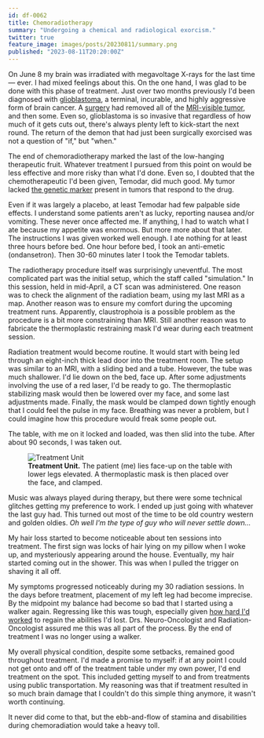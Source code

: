 ```yaml
---
id: df-0062
title: Chemoradiotherapy
summary: "Undergoing a chemical and radiological exorcism."
twitter: true
feature_image: images/posts/20230811/summary.png
published: "2023-08-11T20:20:00Z"
---
```


On June 8 my brain was irradiated with megavoltage X-rays for the last time &mdash; ever. I had mixed feelings about this. On the one hand, I was glad to be done with this phase of treatment. Just over two months previously I'd been diagnosed with [glioblastoma](/articles/2023/06/06/the-g-word/), a terminal, incurable, and highly aggressive form of brain cancer. A [surgery](/articles/2023/06/02/reflections-on-my-brain-surgery/) had removed all of the [MRI-visible tumor](/articles/2023/05/27/the-scary-stuff/), and then some. Even so, glioblastoma is so invasive that regardless of how much of it gets cuts out, there's always plenty left to kick-start the next round. The return of the demon that had just been surgically exorcised was not a question of "if," but "when."

The end of chemoradiotherapy marked the last of the low-hanging therapeutic fruit. Whatever treatment I pursued from this point on would be less effective and more risky than what I'd done. Even so, I doubted that the chemotherapeutic I'd been given, Temodar, did much good. My tumor lacked [the genetic marker](/articles/2023/08/06/temodar-mgmt-methylation-and-the-endless-loop-of-bad-glioblastoma-treatments/) present in tumors that respond to the drug.

Even if it was largely a placebo, at least Temodar had few palpable side effects. I understand some patients aren't as lucky, reporting nausea and/or vomiting. These never once affected me. If anything, I had to watch what I ate because my appetite was enormous. But more more about that later. The instructions I was given worked well enough. I ate nothing for at least three hours before bed. One hour before bed, I took an anti-emetic (ondansetron). Then 30-60 minutes later I took the Temodar tablets.

The radiotherapy procedure itself was surprisingly uneventful. The most complicated part was the initial setup, which the staff called "simulation." In this session, held in mid-April, a CT scan was administered. One reason was to check the alignment of the radiation beam, using my last MRI as a map. Another reason was to ensure my comfort during the upcoming treatment runs. Apparently, claustrophoia is a possible problem as the procedure is a bit more constraining than MRI. Still another reason was to fabricate the thermoplastic restraining mask I'd wear during each treatment session.

Radiation treatment would become routine. It would start with being led through an eight-inch thick lead door into the treatment room. The setup was similar to an MRI, with a sliding bed and a tube. However, the tube was much shallower. I'd lie down on the bed, face up. After some adjustments involving the use of a red laser, I'd be ready to go. The thermoplastic stabilizing mask would then be lowered over my face, and some last adjustments made. Finally, the mask would be clamped down tightly enough that I could feel the pulse in my face. Breathing was never a problem, but I could imagine how this procedure would freak some people out.

The table, with me on it locked and loaded, was then slid into the tube. After about 90 seconds, I was taken out.

<figure>
  <img alt="Treatment Unit" src="/images/posts/20230811/treatment-unit.png">
  <figcaption>
    <strong>Treatment Unit.</strong> The patient (me) lies face-up on the table with lower legs elevated. A thermoplastic mask is then placed over the face, and clamped.
  </figcaption>
</figure>

Music was always played during therapy, but there were some technical glitches getting my preference to work. I ended up just going with whatever the last guy had. This turned out most of the time to be old country western and golden oldies. *Oh well I'm the type of guy who will never settle down...*

My hair loss started to become noticeable about ten sessions into treatment. The first sign was locks of hair lying on my pillow when I woke up, and mysteriously appearing around the house. Eventually, my hair started coming out in the shower. This was when I pulled the trigger on shaving it all off.

My symptoms progressed noticeably during my 30 radiation sessions. In the days before treatment, placement of my left leg had become imprecise. By the midpoint my balance had become so bad that I started using a walker again. Regressing like this was tough, especially given [how hard I'd worked](/articles/2023/07/18/the-principle-of-least-convenience/) to regain the abilities I'd lost. Drs. Neuro-Oncologist and Radiation-Oncologist assured me this was all part of the process. By the end of treatment I was no longer using a walker.

My overall physical condition, despite some setbacks, remained good throughout treatment. I'd made a promise to myself: if at any point I could not get onto and off of the treatment table under my own power, I'd end treatment on the spot. This included getting myself to and from treatments using public transportation. My reasoning was that if treatment resulted in so much brain damage that I couldn't do this simple thing anymore, it wasn't worth continuing.

It never did come to that, but the ebb-and-flow of stamina and disabilities during chemoradiation would take a heavy toll.
